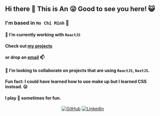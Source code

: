 ## Hi there 👋 This is An :stuck_out_tongue_winking_eye: Good to see you here! :smiley_cat:

### I'm based in `Ho Chi Minh` :city_sunset:

#### 🌱 I’m currently working with `ReactJS`
#### Check out [my projects](https://github.com/tnngoan?tab=repositories)
#### or drop an [email](mailto:ngoan.n.tr@gmail.com) 📫
#### 👯 I’m looking to collaborate on projects that are using `ReactJS`, `NextJS`.
 
#### Fun fact: I could have learned how to use make up but I learned CSS instead. 😛

#### I play 🎱 sometimes for fun.

<p align="center">
	<a href="https://github.com/tnngoan"><img src="https://img.icons8.com/bubbles/50/000000/github.png" alt="GitHub"/></a>
	<a href="https://www.linkedin.com/in/tnngoan/"><img src="https://img.icons8.com/bubbles/50/000000/linkedin.png" alt="LinkedIn"/></a>
</p>
